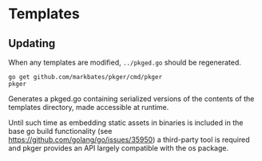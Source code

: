 # Templates

## Updating

When any templates are modified, `../pkged.go` should be regenerated.

```
go get github.com/markbates/pkger/cmd/pkger
pkger
```
Generates a pkged.go containing serialized versions of the contents of 
the templates directory, made accessible at runtime. 

Until such time as embedding static assets in binaries is included in the
base go build functionality (see https://github.com/golang/go/issues/35950)
a third-party tool is required and pkger provides an API largely compatible 
with the os package.

